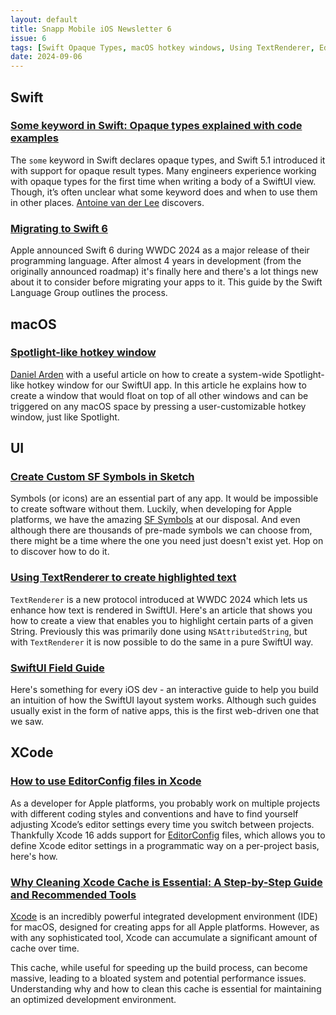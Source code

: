 ```yaml
---
layout: default
title: Snapp Mobile iOS Newsletter 6
issue: 6
tags: [Swift Opaque Types, macOS hotkey windows, Using TextRenderer, EditorConfig files for XCode]
date: 2024-09-06
---
```


## Swift

### [Some keyword in Swift: Opaque types explained with code examples](https://www.avanderlee.com/swift/some-opaque-types)

The `some` keyword in Swift declares opaque types, and Swift 5.1 introduced it with support for opaque result types. Many engineers experience working with opaque types for the first time when writing a body of a SwiftUI view. Though, it’s often unclear what some keyword does and when to use them in other places. [Antoine van der Lee](https://x.com/twannl) discovers.

### [Migrating to Swift 6](https://www.swift.org/migration/documentation/migrationguide)

Apple announced Swift 6 during WWDC 2024 as a major release of their programming language. After almost 4 years in development (from the originally announced roadmap) it's finally here and there's a lot things new about it to consider before migrating your apps to it. This guide by the Swift Language Group outlines the process.

## macOS

### [Spotlight-like hotkey window](https://ardentswift.com/posts/hotkey-window)

[Daniel Arden](https://danielarden.com) with a useful article on how to create a system-wide Spotlight-like hotkey window for our SwiftUI app. In this article he explains how to create a window that would float on top of all other windows and can be triggered on any macOS space by pressing a user-customizable hotkey window, just like Spotlight.

## UI

### [Create Custom SF Symbols in Sketch](https://www.danijelavrzan.com/posts/2024/06/create-custom-sf-symbols)

Symbols (or icons) are an essential part of any app. It would be impossible to create software without them. Luckily, when developing for Apple platforms, we have the amazing [SF Symbols](https://developer.apple.com/sf-symbols/) at our disposal. And even although there are thousands of pre-made symbols we can choose from, there might be a time where the one you need just doesn't exist yet. Hop on to discover how to do it.

### [Using TextRenderer to create highlighted text](https://alexanderweiss.dev/blog/2024-06-24-using-textrenderer-to-create-highlighted-text)

`TextRenderer` is a new protocol introduced at WWDC 2024 which lets us enhance how text is rendered in SwiftUI. Here's an article that shows you how to create a view that enables you to highlight certain parts of a given String. Previously this was primarily done using `NSAttributedString`, but with `TextRenderer` it is now possible to do the same in a pure SwiftUI way.

### [SwiftUI Field Guide](https://www.swiftuifieldguide.com)

Here's something for every iOS dev - an interactive guide to help you build an intuition of how the SwiftUI layout system works. Although such guides usually exist in the form of native apps, this is the first web-driven one that we saw.

## XCode

### [How to use EditorConfig files in Xcode](https://www.polpiella.dev/xcode-editor-config)

As a developer for Apple platforms, you probably work on multiple projects with different coding styles and conventions and have to find yourself adjusting Xcode’s editor settings every time you switch between projects. Thankfully Xcode 16 adds support for [EditorConfig](https://editorconfig.org) files, which allows you to define Xcode editor settings in a programmatic way on a per-project basis, here's how.

### [Why Cleaning Xcode Cache is Essential: A Step-by-Step Guide and Recommended Tools](https://medevel.com/clean-xcode-cache)

[Xcode](https://developer.apple.com/xcode) is an incredibly powerful integrated development environment (IDE) for macOS, designed for creating apps for all Apple platforms. However, as with any sophisticated tool, Xcode can accumulate a significant amount of cache over time.

This cache, while useful for speeding up the build process, can become massive, leading to a bloated system and potential performance issues. Understanding why and how to clean this cache is essential for maintaining an optimized development environment.
